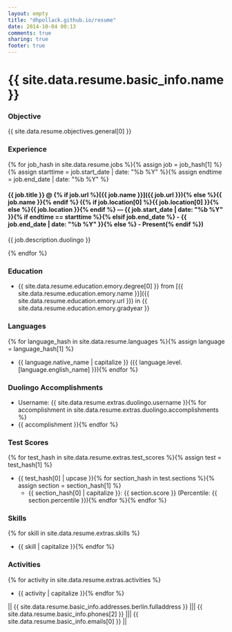 ```yaml
---
layout: empty
title: "dhpollack.github.io/resume"
date: 2014-10-04 00:13
comments: true
sharing: true
footer: true
---
```


# **{{ site.data.resume.basic_info.name }}**

### **Objective**

{{ site.data.resume.objectives.general[0] }}

### **Experience**

{% for job_hash in site.data.resume.jobs %}{% assign job = job_hash[1] %}{% assign starttime = job.start_date | date: "%b %Y" %}{% assign endtime = job.end_date | date: "%b %Y" %}
#### **{{ job.title }}** @ {% if job.url %}[{{ job.name }}]({{ job.url }}){% else %}{{ job.name }}{% endif %} ({% if job.location[0] %}{{ job.location[0] }}{% else %}{{ job.location }}{% endif %} — {{ job.start_date | date: "%b %Y" }}{% if endtime == starttime %}{% elsif job.end_date %} - {{ job.end_date | date: "%b %Y" }}{% else %} - Present{% endif %})

{{ job.description.duolingo }}

{% endfor %}

### **Education**
* {{ site.data.resume.education.emory.degree[0] }} from [{{ site.data.resume.education.emory.name }}]({{ site.data.resume.education.emory.url }}) in {{ site.data.resume.education.emory.gradyear }}

### **Languages**
{% for language_hash in site.data.resume.languages %}{% assign language = language_hash[1] %}
* {{ language.native_name | capitalize }} ({{ language.level.[language.english_name] }}){% endfor %}

### **Duolingo Accomplishments**
* Username: {{ site.data.resume.extras.duolingo.username }}{% for accomplishment in site.data.resume.extras.duolingo.accomplishments %}
* {{ accomplishment }}{% endfor %}

### **Test Scores**
{% for test_hash in site.data.resume.extras.test_scores %}{% assign test = test_hash[1] %}
* {{ test_hash[0] | upcase }}{% for section_hash in test.sections %}{% assign section = section_hash[1] %}
  - {{ section_hash[0] | capitalize }}: {{ section.score }} (Percentile: {{ section.percentile }}){% endfor %}{% endfor %}

### **Skills**
{% for skill in site.data.resume.extras.skills %}
* {{ skill | capitalize }}{% endfor %}

### **Activities**
{% for activity in site.data.resume.extras.activities %}
* {{ activity | capitalize }}{% endfor %}

|| {{ site.data.resume.basic_info.addresses.berlin.fulladdress }} ||| {{ site.data.resume.basic_info.phones[2] }} ||| {{ site.data.resume.basic_info.emails[0] }} ||

